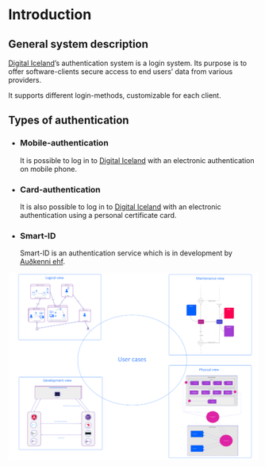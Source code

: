 # Introduction

## General system description

[Digital Iceland](http://island.is)’s authentication system is a login system. Its purpose is to offer software-clients secure access to end users’ data from various providers.

It supports different login-methods, customizable for each client.

## Types of authentication

- ### Mobile-authentication
  It is possible to log in to [Digital Iceland](https://island.is/) with an electronic authentication on mobile phone.
- ### Card-authentication
  It is also possible to log in to [Digital Iceland](https://island.is/) with an electronic authentication using a personal certificate card.
- ### Smart-ID
  Smart-ID is an authentication service which is in development by [Auðkenni ehf](https://www.audkenni.is/).

![introduction](assets/introduction.png)
